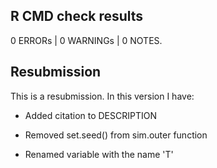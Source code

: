 ## R CMD check results

0 ERRORs | 0 WARNINGs | 0 NOTES.

## Resubmission
This is a resubmission. In this version I have:

* Added citation to DESCRIPTION

* Removed set.seed() from sim.outer function

* Renamed variable with the name 'T'



